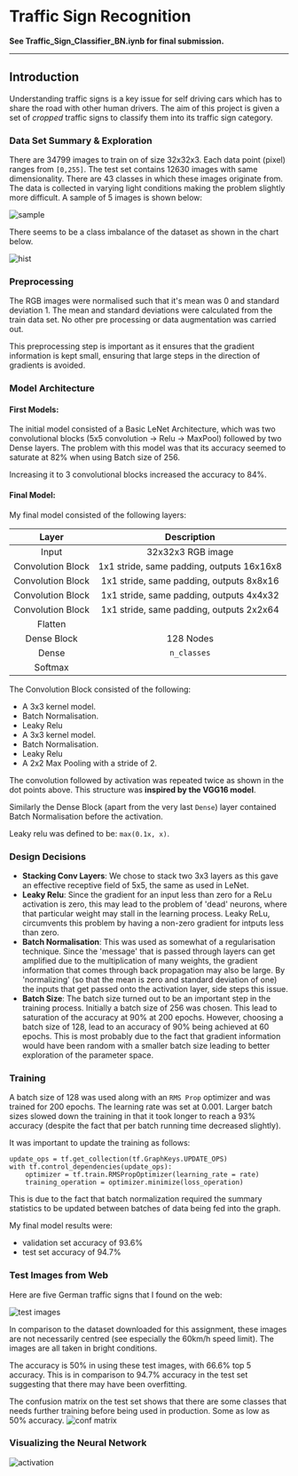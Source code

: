 # **Traffic Sign Recognition**

**See Traffic_Sign_Classifier_BN.iynb for final submission.**


[//]: # (Image References)

[image1]: ./examples/visualization.jpg "Visualization"
[image2]: ./examples/grayscale.jpg "Grayscaling"
[image3]: ./examples/random_noise.jpg "Random Noise"
[image4]: ./images/no_entry.jpg "Traffic Sign 1"
[image5]: ./images/pedestrian.jpg "Traffic Sign 2"
[image6]: ./images/priority.jpg "Traffic Sign 3"
[image7]: ./images/road_word.jpg "Traffic Sign 4"
[image8]: ./images/Stop_sign.jpg "Traffic Sign 5"

---
## Introduction

Understanding traffic signs is a key issue for self driving cars which has to share the road with other human drivers. The aim of this project is given a set of _cropped_ traffic signs to classify them into its traffic sign category.

### Data Set Summary &  Exploration
There are 34799 images to train on of size 32x32x3. Each data point (pixel) ranges from `[0,255]`. The test set contains 12630 images with same dimensionality. There are 43 classes in which these images originate from. The data is collected in varying light conditions making the problem slightly more difficult. A sample of 5 images is shown below:

![sample](./im2/image_sample.png)

There seems to be a class imbalance of the dataset as shown in the chart below.

![hist](./im2/class_hist.png)


### Preprocessing

The RGB images were normalised such that it's mean was 0 and standard deviation 1. The mean and standard deviations were calculated from the train data set. No other pre processing or data augmentation was carried out.

This preprocessing step is important as it ensures that the gradient information is kept small, ensuring that large steps in the direction of gradients is avoided.

### Model Architecture
#### First Models:
The initial model consisted of a Basic LeNet Architecture, which was two convolutional blocks (5x5 convolution -> Relu -> MaxPool) followed by two Dense layers. The problem with this model was that its accuracy seemed to saturate at 82% when using Batch size of 256.

Increasing it to 3 convolutional blocks increased the accuracy to 84%.

#### Final Model:
My final model consisted of the following layers:

| Layer         		|     Description	        					|
|:---------------------:|:---------------------------------------------:|
| Input         		| 32x32x3 RGB image   							|
| Convolution Block     	| 1x1 stride, same padding, outputs 16x16x8 	|
| Convolution Block     	| 1x1 stride, same padding, outputs 8x8x16 	|
| Convolution Block     	| 1x1 stride, same padding, outputs 4x4x32 	|
| Convolution Block     	| 1x1 stride, same padding, outputs 2x2x64 	|
| Flatten					|												|
| Dense Block	| 128 Nodes 				|
| Dense	    | `n_classes`	|
| Softmax				|    									||

The Convolution Block consisted of the following:
- A 3x3 kernel model.
- Batch Normalisation.
- Leaky Relu
- A 3x3 kernel model.
- Batch Normalisation.
- Leaky Relu
- A 2x2 Max Pooling with a stride of 2.

The convolution followed by activation was repeated twice as shown in the dot points above. This structure was **inspired by the VGG16 model**.

Similarly the Dense Block (apart from the very last `Dense`) layer contained Batch Normalisation before the activation.

Leaky relu was defined to be: `max(0.1x, x)`.

### Design Decisions
- **Stacking Conv Layers**:
We chose to stack two 3x3 layers as this gave an effective receptive field of 5x5, the same as used in LeNet.
- **Leaky Relu**:
Since the gradient for an input less than zero for a ReLu activation is zero, this may lead to the problem of 'dead' neurons, where that particular weight may stall in the learning process. Leaky ReLu, circumvents this problem by having a non-zero gradient for intputs less than zero.
- **Batch Normalisation**:
This was used as somewhat of a regularisation technique. Since the 'message' that is passed through layers can get amplified due to the multiplication of many weights, the gradient information that comes through back propagation may also be large. By 'normalizing' (so that the mean is zero and standard deviation of one) the inputs that get passed onto the activation layer, side steps this issue.
- **Batch Size**:
The batch size turned out to be an important step in the training process. Initially a batch size of 256 was chosen. This lead to saturation of the accuracy at 90% at 200 epochs. However, choosing a batch size of 128, lead to an accuracy of 90% being achieved at 60 epochs. This is most probably due to the fact that gradient information would have been random with a smaller batch size leading to better exploration of the parameter space.

### Training
A batch size of 128 was used along with an `RMS Prop` optimizer and was trained for 200 epochs. The learning rate was set at 0.001. Larger batch sizes slowed down the training in that it took longer to reach a 93% accuracy (despite the fact that per batch running time decreased slightly).

It was important to update the training as follows:
```
update_ops = tf.get_collection(tf.GraphKeys.UPDATE_OPS)
with tf.control_dependencies(update_ops):
    optimizer = tf.train.RMSPropOptimizer(learning_rate = rate)
    training_operation = optimizer.minimize(loss_operation)
```
This is due to the fact that batch normalization required the summary statistics to be updated between batches of data being fed into the graph.

My final model results were:
* validation set accuracy of 93.6%
* test set accuracy of 94.7%


### Test Images from Web
Here are five German traffic signs that I found on the web:

![test images](./im2/test_images.png)

In comparison to the dataset downloaded for this assignment, these images are not necessarily centred (see especially the 60km/h speed limit). The images are all taken in bright conditions.

The accuracy is 50% in using these test images, with 66.6% top 5 accuracy. This is in comparison to 94.7% accuracy in the test set suggesting that there may have been overfitting.

The confusion matrix on the test set shows that there are some classes that needs further training before being used in production. Some as low as 50% accuracy.
![conf matrix](./im2/confusion_matrix.png)

### Visualizing the Neural Network
![activation](./im2/activations.png)
